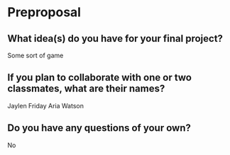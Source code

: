 # Preproposal

## What idea(s) do you have for your final project?

Some sort of game 

## If you plan to collaborate with one or two classmates, what are their names?

Jaylen Friday 
Aria Watson 

## Do you have any questions of your own?

No
